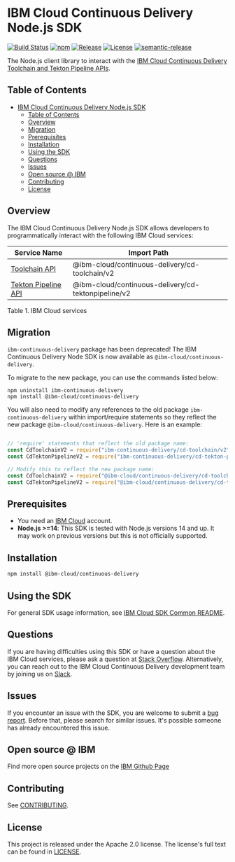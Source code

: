 
# IBM Cloud Continuous Delivery Node.js SDK 

[![Build Status](https://v3.travis.ibm.com/CloudEngineering/node-sdk-template.svg?token=Z799xXryYYPor3yyJxEs&branch=main)](https://v3.travis.ibm.com/CloudEngineering/node-sdk-template)
[![npm](https://img.shields.io/npm/v/@ibm-cloud/continuous-delivery)](https://npmjs.com/package/@ibm-cloud/continuous-delivery)
[![Release](https://img.shields.io/github/v/release/IBM/continuous-delivery-node-sdk)](https://github.com/IBM/continuous-delivery-node-sdk/releases/latest)
[![License](https://img.shields.io/badge/License-Apache%202.0-blue.svg)](https://opensource.org/licenses/Apache-2.0)
[![semantic-release](https://img.shields.io/badge/%20%20%F0%9F%93%A6%F0%9F%9A%80-semantic--release-e10079.svg)](https://github.com/semantic-release/semantic-release)

The Node.js client library to interact with the [IBM Cloud Continuous Delivery Toolchain and Tekton Pipeline APIs](https://cloud.ibm.com/docs?tab=api-docs&category=devops).

## Table of Contents

<!--
  The TOC below is generated using the `markdown-toc` node package.

      https://github.com/jonschlinkert/markdown-toc

  You should regenerate the TOC after making changes to this file.

      npx markdown-toc -i README.md
  -->

<!-- toc -->

- [IBM Cloud Continuous Delivery Node.js SDK](#ibm-cloud-continuous-delivery-nodejs-sdk)
  - [Table of Contents](#table-of-contents)
  - [Overview](#overview)
  - [Migration](#migration)
  - [Prerequisites](#prerequisites)
  - [Installation](#installation)
  - [Using the SDK](#using-the-sdk)
  - [Questions](#questions)
  - [Issues](#issues)
  - [Open source @ IBM](#open-source--ibm)
  - [Contributing](#contributing)
  - [License](#license)

<!-- tocstop -->

<!-- --------------------------------------------------------------- -->
## Overview

The IBM Cloud Continuous Delivery Node.js SDK allows developers to programmatically interact with the following
IBM Cloud services:

Service Name | Import Path
--- | ---
[Toolchain API](https://cloud.ibm.com/apidocs/toolchain?code=node) | @ibm-cloud/continuous-delivery/cd-toolchain/v2
[Tekton Pipeline API](https://cloud.ibm.com/apidocs/tekton-pipeline?code=node) | @ibm-cloud/continuous-delivery/cd-tektonpipeline/v2

Table 1. IBM Cloud services

<!-- --------------------------------------------------------------- -->
## Migration

`ibm-continuous-delivery` package has been deprecated! 
The IBM Continuous Delivery Node SDK is now available as `@ibm-cloud/continuous-delivery`.

To migrate to the new package, you can use the commands listed below:

```
npm uninstall ibm-continuous-delivery
npm install @ibm-cloud/continuous-delivery
```

You will also need to modify any references to the old package `ibm-continuous-delivery` within import/require statements so they reflect the new package `@ibm-cloud/continuous-delivery`.  Here is an example:

```javascript

// 'require' statements that reflect the old package name:
const CdToolchainV2 = require("ibm-continuous-delivery/cd-toolchain/v2");
const CdTektonPipelineV2 = require("ibm-continuous-delivery/cd-tekton-pipeline/v2");

// Modify this to reflect the new package name:
const CdToolchainV2 = require("@ibm-cloud/continuous-delivery/cd-toolchain/v2");
const CdTektonPipelineV2 = require("@ibm-cloud/continuous-delivery/cd-tekton-pipeline/v2");

```

## Prerequisites

- You need an [IBM Cloud][ibm-cloud-onboarding] account.
- **Node.js >=14**: This SDK is tested with Node.js versions 14 and up. It may work on previous versions but this is not officially supported.

[ibm-cloud-onboarding]: http://cloud.ibm.com/registration

## Installation

```sh
npm install @ibm-cloud/continuous-delivery
```

## Using the SDK

For general SDK usage information, see [IBM Cloud SDK Common README](https://github.com/IBM/ibm-cloud-sdk-common/blob/main/README.md).

## Questions

If you are having difficulties using this SDK or have a question about the IBM Cloud services,
please ask a question at
[Stack Overflow](http://stackoverflow.com/questions/ask?tags=ibm-cloud).
Alternatively, you can reach out to the IBM Cloud Continuous Delivery development team by joining us on [Slack](https://ic-devops-slack-invite.us-south.devops.cloud.ibm.com/).

## Issues

If you encounter an issue with the SDK, you are welcome to submit
a [bug report](https://github.com/IBM/continuous-delivery-node-sdk/issues).
Before that, please search for similar issues. It's possible someone has
already encountered this issue.

## Open source @ IBM

Find more open source projects on the [IBM Github Page](http://ibm.github.io/)

## Contributing

See [CONTRIBUTING](CONTRIBUTING.md).

## License

This project is released under the Apache 2.0 license.
The license's full text can be found in
[LICENSE](LICENSE).
